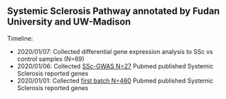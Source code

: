 ## Systemic Sclerosis Pathway annotated by Fudan University and UW-Madison

Timeline: 

* 2020/01/07: Collected differential gene expression analysis to SSc vs control samples (N=69)
* 2020/01/06: Collected [SSc-GWAS N=27](N27-GEAS-SSc.txt) Pubmed published Systemic Sclerosis reported genes
* 2020/01/01: Collected [first batch N=460](460SSc.txt) Pubmed published Systemic Sclerosis reported genes
